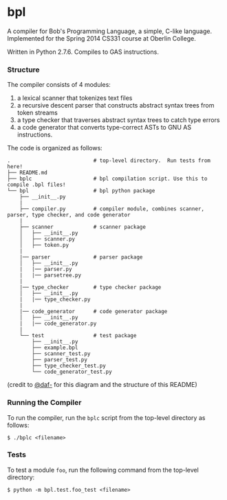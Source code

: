 bpl
===

A compiler for Bob's Programming Language, a simple, C-like language. Implemented for the Spring 2014 CS331 course at Oberlin College.

Written in Python 2.7.6. Compiles to GAS instructions.

### Structure

The compiler consists of 4 modules: 

1. a lexical scanner that tokenizes text files
2. a recursive descent parser that constructs abstract syntax trees from token streams
3. a type checker that traverses abstract syntax trees to catch type errors
4. a code generator that converts type-correct ASTs to GNU AS instructions.

The code is organized as follows:

    .                           # top-level directory.  Run tests from here!
    ├── README.md
    ├── bplc                    # bpl compilation script. Use this to compile .bpl files!
    └── bpl                     # bpl python package
        ├── __init__.py
        |
        ├── compiler.py         # compiler module, combines scanner, parser, type checker, and code generator
        |
        ├── scanner             # scanner package
        │   ├── __init__.py
        │   ├── scanner.py
        │   ├── token.py
        |
        |── parser              # parser package
        │   ├── __init__.py
        |   |── parser.py
        |   |── parsetree.py
        |
        |── type_checker        # type checker package
        │   ├── __init__.py
        |   |── type_checker.py
        |
        |── code_generator      # code generator package
        │   ├── __init__.py
        |   |── code_generator.py
        |
        └── test                # test package
            ├── __init__.py
            ├── example.bpl
            ├── scanner_test.py
            ├── parser_test.py
            ├── type_checker_test.py
            └── code_generator_test.py

(credit to [@daf-](https://github.com/daf-/) for this diagram and the structure of this README)

### Running the Compiler

To run the compiler, run the `bplc` script from the top-level directory as follows:

```
$ ./bplc <filename>
```

### Tests

To test a module `foo`, run the following command from the top-level directory:

```
$ python -m bpl.test.foo_test <filename>
```
